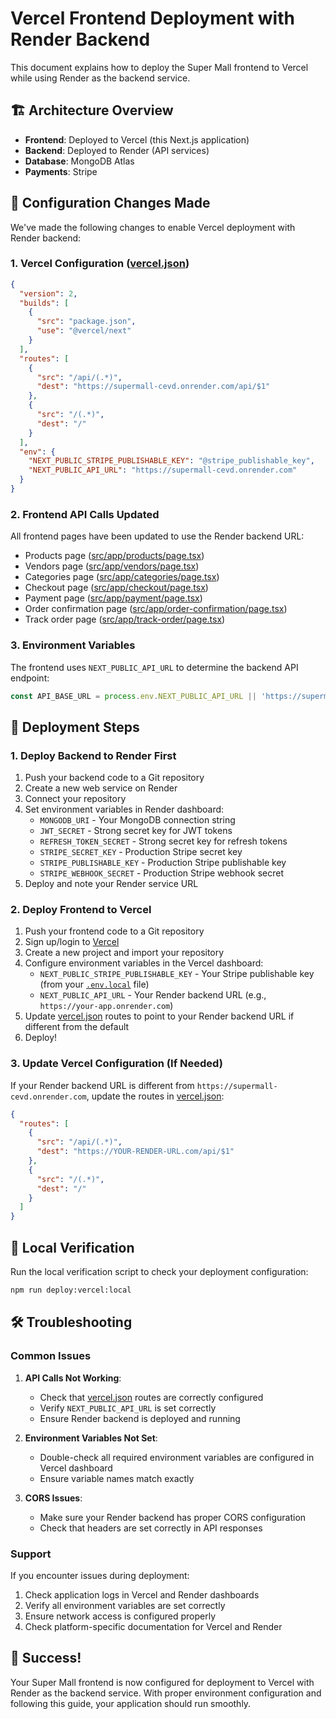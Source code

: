 # Vercel Frontend Deployment with Render Backend

This document explains how to deploy the Super Mall frontend to Vercel while using Render as the backend service.

## 🏗️ Architecture Overview

- **Frontend**: Deployed to Vercel (this Next.js application)
- **Backend**: Deployed to Render (API services)
- **Database**: MongoDB Atlas
- **Payments**: Stripe

## 📁 Configuration Changes Made

We've made the following changes to enable Vercel deployment with Render backend:

### 1. Vercel Configuration ([vercel.json](vercel.json))

```json
{
  "version": 2,
  "builds": [
    {
      "src": "package.json",
      "use": "@vercel/next"
    }
  ],
  "routes": [
    {
      "src": "/api/(.*)",
      "dest": "https://supermall-cevd.onrender.com/api/$1"
    },
    {
      "src": "/(.*)",
      "dest": "/"
    }
  ],
  "env": {
    "NEXT_PUBLIC_STRIPE_PUBLISHABLE_KEY": "@stripe_publishable_key",
    "NEXT_PUBLIC_API_URL": "https://supermall-cevd.onrender.com"
  }
}
```

### 2. Frontend API Calls Updated

All frontend pages have been updated to use the Render backend URL:

- Products page ([src/app/products/page.tsx](src/app/products/page.tsx))
- Vendors page ([src/app/vendors/page.tsx](src/app/vendors/page.tsx))
- Categories page ([src/app/categories/page.tsx](src/app/categories/page.tsx))
- Checkout page ([src/app/checkout/page.tsx](src/app/checkout/page.tsx))
- Payment page ([src/app/payment/page.tsx](src/app/payment/page.tsx))
- Order confirmation page ([src/app/order-confirmation/page.tsx](src/app/order-confirmation/page.tsx))
- Track order page ([src/app/track-order/page.tsx](src/app/track-order/page.tsx))

### 3. Environment Variables

The frontend uses `NEXT_PUBLIC_API_URL` to determine the backend API endpoint:

```typescript
const API_BASE_URL = process.env.NEXT_PUBLIC_API_URL || 'https://supermall-cevd.onrender.com';
```

## 🚀 Deployment Steps

### 1. Deploy Backend to Render First

1. Push your backend code to a Git repository
2. Create a new web service on Render
3. Connect your repository
4. Set environment variables in Render dashboard:
   - `MONGODB_URI` - Your MongoDB connection string
   - `JWT_SECRET` - Strong secret key for JWT tokens
   - `REFRESH_TOKEN_SECRET` - Strong secret key for refresh tokens
   - `STRIPE_SECRET_KEY` - Production Stripe secret key
   - `STRIPE_PUBLISHABLE_KEY` - Production Stripe publishable key
   - `STRIPE_WEBHOOK_SECRET` - Production Stripe webhook secret
5. Deploy and note your Render service URL

### 2. Deploy Frontend to Vercel

1. Push your frontend code to a Git repository
2. Sign up/login to [Vercel](https://vercel.com)
3. Create a new project and import your repository
4. Configure environment variables in the Vercel dashboard:
   - `NEXT_PUBLIC_STRIPE_PUBLISHABLE_KEY` - Your Stripe publishable key (from your [`.env.local`](.env.local) file)
   - `NEXT_PUBLIC_API_URL` - Your Render backend URL (e.g., `https://your-app.onrender.com`)
5. Update [vercel.json](vercel.json) routes to point to your Render backend URL if different from the default
6. Deploy!

### 3. Update Vercel Configuration (If Needed)

If your Render backend URL is different from `https://supermall-cevd.onrender.com`, update the routes in [vercel.json](vercel.json):

```json
{
  "routes": [
    {
      "src": "/api/(.*)",
      "dest": "https://YOUR-RENDER-URL.com/api/$1"
    },
    {
      "src": "/(.*)",
      "dest": "/"
    }
  ]
}
```

## 🧪 Local Verification

Run the local verification script to check your deployment configuration:

```bash
npm run deploy:vercel:local
```

## 🛠️ Troubleshooting

### Common Issues

1. **API Calls Not Working**:
   - Check that [vercel.json](vercel.json) routes are correctly configured
   - Verify `NEXT_PUBLIC_API_URL` is set correctly
   - Ensure Render backend is deployed and running

2. **Environment Variables Not Set**:
   - Double-check all required environment variables are configured in Vercel dashboard
   - Ensure variable names match exactly

3. **CORS Issues**:
   - Make sure your Render backend has proper CORS configuration
   - Check that headers are set correctly in API responses

### Support

If you encounter issues during deployment:
1. Check application logs in Vercel and Render dashboards
2. Verify all environment variables are set correctly
3. Ensure network access is configured properly
4. Check platform-specific documentation for Vercel and Render

## 🎉 Success!

Your Super Mall frontend is now configured for deployment to Vercel with Render as the backend service. With proper environment configuration and following this guide, your application should run smoothly.